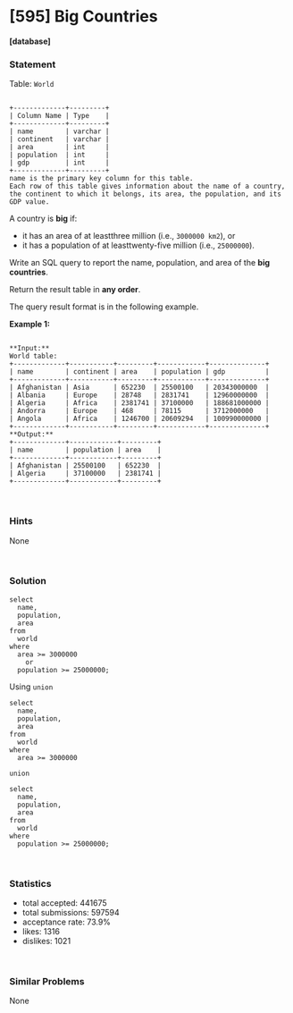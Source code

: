 # [595] Big Countries

**[database]**

### Statement

Table: `World`

```

+-------------+---------+
| Column Name | Type    |
+-------------+---------+
| name        | varchar |
| continent   | varchar |
| area        | int     |
| population  | int     |
| gdp         | int     |
+-------------+---------+
name is the primary key column for this table.
Each row of this table gives information about the name of a country, the continent to which it belongs, its area, the population, and its GDP value.

```




A country is **big** if:

* it has an area of at leastthree million (i.e., `3000000 km2`), or
* it has a population of at leasttwenty-five million (i.e., `25000000`).



Write an SQL query to report the name, population, and area of the **big countries**.

Return the result table in **any order**.

The query result format is in the following example.


**Example 1:**

```

**Input:** 
World table:
+-------------+-----------+---------+------------+--------------+
| name        | continent | area    | population | gdp          |
+-------------+-----------+---------+------------+--------------+
| Afghanistan | Asia      | 652230  | 25500100   | 20343000000  |
| Albania     | Europe    | 28748   | 2831741    | 12960000000  |
| Algeria     | Africa    | 2381741 | 37100000   | 188681000000 |
| Andorra     | Europe    | 468     | 78115      | 3712000000   |
| Angola      | Africa    | 1246700 | 20609294   | 100990000000 |
+-------------+-----------+---------+------------+--------------+
**Output:** 
+-------------+------------+---------+
| name        | population | area    |
+-------------+------------+---------+
| Afghanistan | 25500100   | 652230  |
| Algeria     | 37100000   | 2381741 |
+-------------+------------+---------+

```


<br>

### Hints

None

<br>

### Solution

```mysql
select
  name,
  population,
  area
from
  world
where
  area >= 3000000
    or
  population >= 25000000;
```

Using `union`

```mysql
select
  name,
  population,
  area
from
  world
where
  area >= 3000000

union

select
  name,
  population,
  area
from
  world
where
  population >= 25000000;
```

<br>

### Statistics

- total accepted: 441675
- total submissions: 597594
- acceptance rate: 73.9%
- likes: 1316
- dislikes: 1021

<br>

### Similar Problems

None

